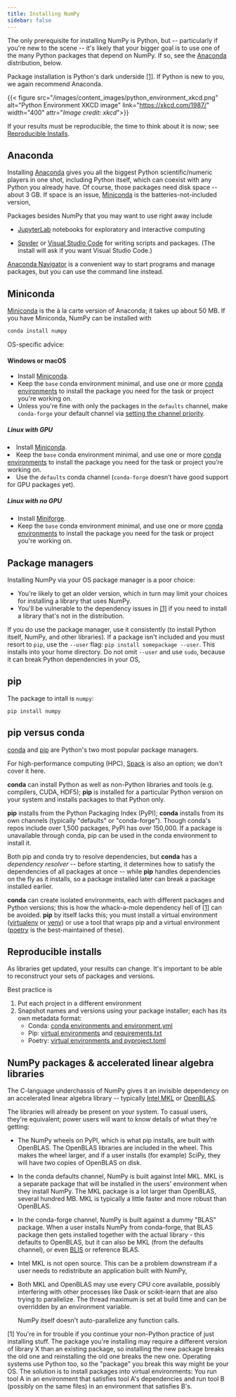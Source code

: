 ```yaml
---
title: Installing NumPy
sidebar: false
---
```


The only prerequisite for installing NumPy is Python, but -- particularly if you're new to the scene -- it's likely that your bigger goal is to use one of the many Python packages that depend on NumPy.  If so, see the [Anaconda](https://www.anaconda.com/products/individual) distribution, below.

Package installation is Python's dark underside [\[1\]](#just-installing-stuff). If Python is new to you, we again recommend Anaconda.

{{< figure src="/images/content_images/python_environment_xkcd.png"
           alt="Python Environment XKCD image"
           link="https://xkcd.com/1987/"
           width="400"
           attr="_Image credit: xkcd_">}}


If your results must be reproducible, the time to think about it is now; see [Reproducible Installs](#reproducible-installs).


## Anaconda

Installing [Anaconda](https://www.anaconda.com/products/individual) gives you all the biggest Python scientific/numeric
players in one shot, including Python itself, which can coexist with any
Python you already have. Of course, those packages need disk space -- about 3
GB. If space is an issue, [Miniconda](https://docs.conda.io/en/latest/miniconda.html) is the batteries-not-included version,

Packages besides NumPy that you may want to use right away include

- [JupyterLab](https://jupyterlab.readthedocs.io/en/stable/index.html) notebooks for
exploratory and interactive computing

- [Spyder](https://www.spyder-ide.org/) or [Visual Studio
Code](https://code.visualstudio.com/) for writing scripts and packages. (The
install will ask if you want Visual Studio Code.)

[Anaconda Navigator](https://docs.anaconda.com/anaconda/navigator/) is a
convenient way to start programs and manage packages, but you can use the command line instead.


## Miniconda

[Miniconda](https://docs.conda.io/en/latest/miniconda.html) is the à la carte version of Anaconda; it takes up about 50 MB. If you have Miniconda, NumPy can be installed with

```bash
conda install numpy
```

OS-specific advice:

#### Windows or macOS

- Install [Miniconda](https://docs.conda.io/en/latest/miniconda.html).
- Keep the `base` conda environment minimal, and use one or more
  [conda environments](https://docs.conda.io/projects/conda/en/latest/user-guide/tasks/manage-environments.html#)
  to install the package you need for the task or project you're working on.
- Unless you're fine with only the packages in the `defaults` channel, make `conda-forge`
  your default channel via [setting the channel priority](https://conda-forge.org/docs/user/introduction.html#how-can-i-install-packages-from-conda-forge).

##### Linux with GPU
<li>Install <a href="https://docs.conda.io/en/latest/miniconda.html">Miniconda</a>.</li>
<li>Keep the <code>base</code> conda environment minimal, and use one or more
<a href="https://docs.conda.io/projects/conda/en/latest/user-guide/tasks/manage-environments.html#">conda environments</a>
to install the package you need for the task or project you’re working on.</li>
<li>Use the <code>defaults</code> conda channel (<code>conda-forge</code> doesn’t have good support for
GPU packages yet).</li>

##### Linux with no GPU
- Install [Miniforge](https://github.com/conda-forge/miniforge).
- Keep the `base` conda environment minimal, and use one or more
  [conda environments](https://docs.conda.io/projects/conda/en/latest/user-guide/tasks/manage-environments.html#)
  to install the package you need for the task or project you're working on.

## Package managers

Installing NumPy via your OS package manager is a poor choice:
* You're likely to get an older version, which in turn may limit your choices for installing a library that uses  NumPy.
* You'll be vulnerable to the dependency issues in [\[1\]](#just-installing-stuff) if you need to install a library
that's not in the distribution.

If you do use the package manager, use it consistently (to install Python
itself, NumPy, and other libraries). If a package isn't included and you must
resort to `pip`, use the `--user` flag: `pip install somepackage --user`. This
installs into your home directory. Do not omit `--user` and use `sudo`,
because it can break Python dependencies in your OS,


## pip

The package to intall is `numpy`:
```
pip install numpy
```


## pip versus conda

[conda](https://conda.io/en/latest/) and
[pip](https://pip.pypa.io/en/stable/) are Python's two most popular package managers.

For high-performance computing (HPC), [Spack](https://github.com/spack/spack) is also
an option; we don't cover it here.




**conda** can install Python as well as
non-Python libraries and tools (e.g. compilers, CUDA, HDF5); **pip** is
installed for a particular Python version on your system and installs packages
to that Python only.

**pip** installs from the Python Packaging Index
(PyPI); **conda** installs from its own channels (typically "defaults" or
"conda-forge"). Though conda's repos include over 1,500 packages, PyPI has over 150,000.
If a package is unavailable through conda, pip can be used in the conda environment to install it.

Both pip and conda try to resolve dependencies, but **conda** has a
_dependency resolver_ -- before starting, it determines how to satisfy the
dependencies of all packages at once -- while **pip** handles dependencies on the fly as it installs, so a
package installed later can break a package installed earlier.

**conda** can create isolated environments, each with different packages and
Python versions; this is how the whack-a-mole dependency hell of
[\[1\]](#just-installing-stuff) can be avoided. **pip** by itself lacks this;
you must install a virtual environment (<a href="https://virtualenv.pypa.io/en/latest/">virtualenv</a> or
<a href="https://docs.python.org/3/library/venv.html">venv</a>) or use a tool that wraps pip and a
virtual environment (<a href="https://poetry.eustace.io/">poetry</a> is the best-maintained of these).


<a name="reproducible-installs"></a>
## Reproducible installs

As libraries get updated, your results can change. It's important to be able to
reconstruct your sets of packages and versions.

Best practice is
1. Put each project in a different environment
2. Snapshot names and versions using your package installer; each
has its own metadata format:
   - Conda: [conda environments and environment.yml](https://docs.conda.io/projects/conda/en/latest/user-guide/tasks/manage-environments.html#)
   - Pip: [virtual environments](https://docs.python.org/3/tutorial/venv.html) and
     [requirements.txt](https://pip.readthedocs.io/en/latest/user_guide/#requirements-files)
   - Poetry: [virtual environments and pyproject.toml](https://python-poetry.org/docs/basic-usage/)


## NumPy packages & accelerated linear algebra libraries

The C-language underchassis of NumPy gives it an invisible
dependency on an accelerated linear algebra library -- typically
[Intel MKL](https://software.intel.com/en-us/mkl) or
[OpenBLAS](https://www.openblas.net/).

The libraries will already be present on your system. To casual users, they're equivalent;
power users will want to know details of what they're getting:

* The NumPy wheels on PyPI, which is what pip installs, are built with OpenBLAS.
The OpenBLAS libraries are included in the wheel. This makes the
wheel larger, and if a user installs (for example) SciPy, they will
have two copies of OpenBLAS on disk.

* In the conda defaults channel, NumPy is built against Intel MKL. MKL is a
separate package that will be installed in the users' environment when they
install NumPy. The MKL package is a lot larger than OpenBLAS, several hundred
MB. MKL is typically a little faster and more robust than OpenBLAS.

* In the conda-forge channel, NumPy is built against a dummy "BLAS" package. When
a user installs NumPy from conda-forge, that BLAS package then gets installed
together with the actual library - this defaults to OpenBLAS, but it can also
be MKL (from the defaults channel), or even
[BLIS](https://github.com/flame/blis) or reference BLAS.

* Intel MKL is not open source. This can be a problem downstream
  if a user needs to redistribute an application built with NumPy,

* Both MKL and OpenBLAS may use every CPU core
  available, possibly interfering with other processes like Dask or scikit-learn that
  are also trying to parallelize. The thread maximum is set at build time and
  can be overridden by an environment variable.

  NumPy itself doesn't auto-parallelize any function calls.

<a name="just-installing-stuff"></a> [1] You're in for trouble if you continue
your non-Python practice of just installing stuff. The package you're
installing may require a different version of library X than an existing
package, so installing the new package breaks the old one and reinstalling the
old one breaks the new one. Operating systems use Python too, so the "package"
you break this way might be your OS. The solution is to install packages into
virtual environments: You run tool A in an environment that satisfies tool A's
dependencies and run tool B (possibly on the same files) in an environment
that satisfies B's.
